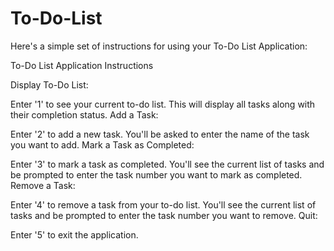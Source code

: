 # To-Do-List
Here's a simple set of instructions for using your To-Do List Application:

To-Do List Application Instructions

Display To-Do List:

Enter '1' to see your current to-do list. This will display all tasks along with their completion status.
Add a Task:

Enter '2' to add a new task. You'll be asked to enter the name of the task you want to add.
Mark a Task as Completed:

Enter '3' to mark a task as completed. You'll see the current list of tasks and be prompted to enter the task number you want to mark as completed.
Remove a Task:

Enter '4' to remove a task from your to-do list. You'll see the current list of tasks and be prompted to enter the task number you want to remove.
Quit:

Enter '5' to exit the application.
